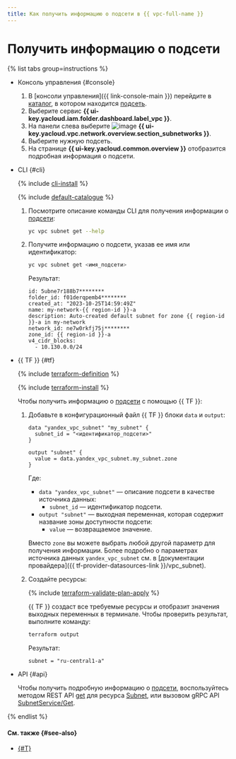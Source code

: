 ```yaml
---
title: Как получить информацию о подсети в {{ vpc-full-name }}
---
```


# Получить информацию о подсети

{% list tabs group=instructions %}

- Консоль управления {#console}

  1. В [консоли управления]({{ link-console-main }}) перейдите в [каталог](../../resource-manager/concepts/resources-hierarchy.md#folder), в котором находится [подсеть](../concepts/network.md#subnet).
  1. Выберите сервис **{{ ui-key.yacloud.iam.folder.dashboard.label_vpc }}**.
  1. На панели слева выберите ![image](../../_assets/console-icons/nodes-right.svg) **{{ ui-key.yacloud.vpc.network.overview.section_subnetworks }}**.
  1. Выберите нужную подсеть.
  1. На странице **{{ ui-key.yacloud.common.overview }}** отобразится подробная информация о подсети.

- CLI {#cli}

  {% include [cli-install](../../_includes/cli-install.md) %}

  {% include [default-catalogue](../../_includes/default-catalogue.md) %}

  1. Посмотрите описание команды CLI для получения информации о [подсети](../concepts/network.md#subnet):

      ```bash
      yc vpc subnet get --help
      ```

  1. Получите информацию о подсети, указав ее имя или идентификатор:

      ```bash
      yc vpc subnet get <имя_подсети>
      ```

      Результат:

      ```text
      id: 5ubne7r188b7********
      folder_id: f01derqpemb4********
      created_at: "2023-10-25T14:59:49Z"
      name: my-network-{{ region-id }}-a
      description: Auto-created default subnet for zone {{ region-id }}-a in my-network
      network_id: ne7w0rkfj75j********
      zone_id: {{ region-id }}-a
      v4_cidr_blocks:
        - 10.130.0.0/24
      ```

- {{ TF }} {#tf}

  {% include [terraform-definition](../../_tutorials/_tutorials_includes/terraform-definition.md) %}

  {% include [terraform-install](../../_includes/terraform-install.md) %}

  Чтобы получить информацию о [подсети](../concepts/network.md#subnet) с помощью {{ TF }}:

  1. Добавьте в конфигурационный файл {{ TF }} блоки `data` и `output`:

     ```hcl
     data "yandex_vpc_subnet" "my_subnet" {
       subnet_id = "<идентификатор_подсети>"
     }

     output "subnet" {
       value = data.yandex_vpc_subnet.my_subnet.zone
     }
     ```

     Где:
     * `data "yandex_vpc_subnet"` — описание подсети в качестве источника данных:
       * `subnet_id` — идентификатор подсети.
     * `output "subnet"` — выходная переменная, которая содержит название зоны доступности подсети:
       * `value` — возвращаемое значение.

     Вместо `zone` вы можете выбрать любой другой параметр для получения информации. Более подробно о параметрах источника данных `yandex_vpc_subnet` см. в [документации провайдера]({{ tf-provider-datasources-link }}/vpc_subnet).
  1. Создайте ресурсы:

     {% include [terraform-validate-plan-apply](../../_tutorials/_tutorials_includes/terraform-validate-plan-apply.md) %}

     {{ TF }} создаст все требуемые ресурсы и отобразит значения выходных переменных в терминале. Чтобы проверить результат, выполните команду:

     ```bash
     terraform output
     ```

     Результат:

     ```text
     subnet = "ru-central1-a"
     ```

- API {#api}

  Чтобы получить подробную информацию о [подсети](../concepts/network.md#subnet), воспользуйтесь методом REST API [get](../api-ref/Subnet/get) для ресурса [Subnet](../api-ref/Subnet/index.md), или вызовом gRPC API [SubnetService/Get](../api-ref/grpc/subnet_service.md#Get).

{% endlist %}

#### См. также {#see-also}

* [{#T}](network-get-info.md)
